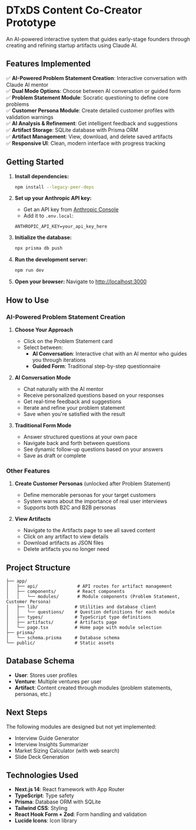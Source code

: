 # DTxDS Content Co-Creator Prototype

An AI-powered interactive system that guides early-stage founders through creating and refining startup artifacts using Claude AI.

## Features Implemented

✅ **AI-Powered Problem Statement Creation**: Interactive conversation with Claude AI mentor  
✅ **Dual Mode Options**: Choose between AI conversation or guided form  
✅ **Problem Statement Module**: Socratic questioning to define core problems  
✅ **Customer Persona Module**: Create detailed customer profiles with validation warnings  
✅ **AI Analysis & Refinement**: Get intelligent feedback and suggestions  
✅ **Artifact Storage**: SQLite database with Prisma ORM  
✅ **Artifact Management**: View, download, and delete saved artifacts  
✅ **Responsive UI**: Clean, modern interface with progress tracking  

## Getting Started

1. **Install dependencies:**
   ```bash
   npm install --legacy-peer-deps
   ```

2. **Set up your Anthropic API key:**
   - Get an API key from [Anthropic Console](https://console.anthropic.com/)
   - Add it to `.env.local`:
   ```
   ANTHROPIC_API_KEY=your_api_key_here
   ```

3. **Initialize the database:**
   ```bash
   npx prisma db push
   ```

4. **Run the development server:**
   ```bash
   npm run dev
   ```

5. **Open your browser:**
   Navigate to [http://localhost:3000](http://localhost:3000)

## How to Use

### AI-Powered Problem Statement Creation

1. **Choose Your Approach**
   - Click on the Problem Statement card
   - Select between:
     - **AI Conversation**: Interactive chat with an AI mentor who guides you through iterations
     - **Guided Form**: Traditional step-by-step questionnaire

2. **AI Conversation Mode**
   - Chat naturally with the AI mentor
   - Receive personalized questions based on your responses
   - Get real-time feedback and suggestions
   - Iterate and refine your problem statement
   - Save when you're satisfied with the result

3. **Traditional Form Mode**
   - Answer structured questions at your own pace
   - Navigate back and forth between questions
   - See dynamic follow-up questions based on your answers
   - Save as draft or complete

### Other Features

1. **Create Customer Personas** (unlocked after Problem Statement)
   - Define memorable personas for your target customers
   - System warns about the importance of real user interviews
   - Supports both B2C and B2B personas

2. **View Artifacts**
   - Navigate to the Artifacts page to see all saved content
   - Click on any artifact to view details
   - Download artifacts as JSON files
   - Delete artifacts you no longer need

## Project Structure

```
├── app/
│   ├── api/               # API routes for artifact management
│   ├── components/        # React components
│   │   └── modules/       # Module components (Problem Statement, Customer Persona)
│   ├── lib/              # Utilities and database client
│   │   └── questions/    # Question definitions for each module
│   ├── types/            # TypeScript type definitions
│   ├── artifacts/        # Artifacts page
│   └── page.tsx          # Home page with module selection
├── prisma/
│   └── schema.prisma     # Database schema
└── public/               # Static assets
```

## Database Schema

- **User**: Stores user profiles
- **Venture**: Multiple ventures per user
- **Artifact**: Content created through modules (problem statements, personas, etc.)

## Next Steps

The following modules are designed but not yet implemented:
- Interview Guide Generator
- Interview Insights Summarizer  
- Market Sizing Calculator (with web search)
- Slide Deck Generation

## Technologies Used

- **Next.js 14**: React framework with App Router
- **TypeScript**: Type safety
- **Prisma**: Database ORM with SQLite
- **Tailwind CSS**: Styling
- **React Hook Form + Zod**: Form handling and validation
- **Lucide Icons**: Icon library